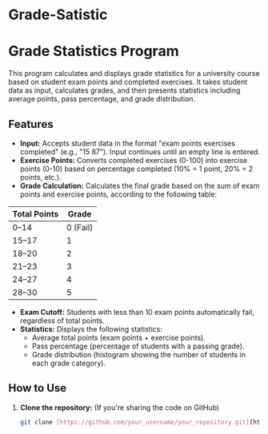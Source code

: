 # Grade-Satistic
# Grade Statistics Program

This program calculates and displays grade statistics for a university course based on student exam points and completed exercises.  It takes student data as input, calculates grades, and then presents statistics including average points, pass percentage, and grade distribution.

## Features

* **Input:** Accepts student data in the format "exam points exercises completed" (e.g., "15 87").  Input continues until an empty line is entered.
* **Exercise Points:** Converts completed exercises (0-100) into exercise points (0-10) based on percentage completed (10% = 1 point, 20% = 2 points, etc.).
* **Grade Calculation:** Calculates the final grade based on the sum of exam points and exercise points, according to the following table:

| Total Points | Grade |
|---|---|
| 0–14 | 0 (Fail) |
| 15–17 | 1 |
| 18–20 | 2 |
| 21–23 | 3 |
| 24–27 | 4 |
| 28–30 | 5 |

* **Exam Cutoff:** Students with less than 10 exam points automatically fail, regardless of total points.
* **Statistics:** Displays the following statistics:
    * Average total points (exam points + exercise points).
    * Pass percentage (percentage of students with a passing grade).
    * Grade distribution (histogram showing the number of students in each grade category).

## How to Use

1. **Clone the repository:**  (If you're sharing the code on GitHub)
   ```bash
   git clone [https://github.com/your_username/your_repository.git](https://www.google.com/search?q=https://github.com/your_username/your_repository.git)
     
